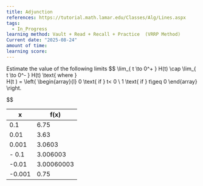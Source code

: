 ```yaml
---
title: Adjunction
references: https://tutorial.math.lamar.edu/Classes/Alg/Lines.aspx
tags:
  - In_Progress
learning method: Vault + Read + Recall + Practice  (VRRP Method)
Current date: "2025-08-24"
amount of time: 
learning score:
---
```

Estimate the value of the following limits 
$$
\lim_{ t \to 0^+ }    H(t)  \cap  \lim_{ t \to  0^- }  H(t)  \text{ where }   
H(t )  = \left\{ \begin{array}{l} 0 \text{  if } t< 0    \\
1  \text{ if } t\geq   0 
 \end{array}  \right. 

$$



| x      | f(x)       |
| ------ | ---------- |
| 0.1    | 6.75       |
| 0.01   | 3.63       |
| 0.001  | 3.0603     |
| - 0.1  | 3.006003   |
| -0.01  | 3.00060003 |
| -0.001 | 0.75       |

